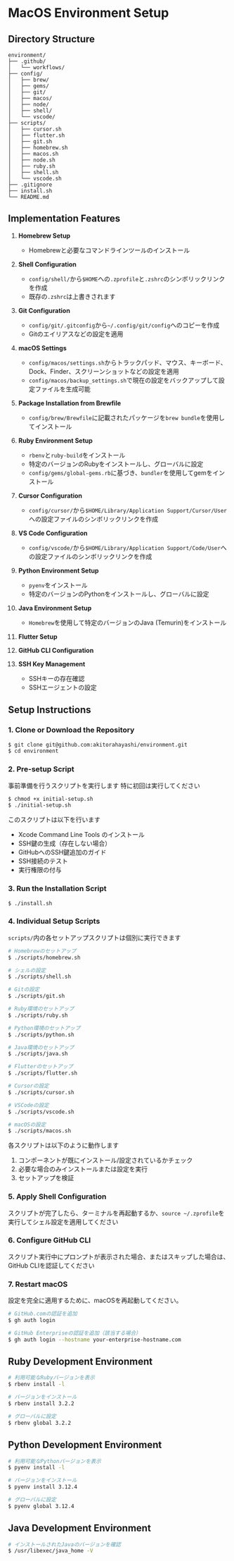 # MacOS Environment Setup

## Directory Structure

```
environment/
├── .github/
│   └── workflows/
├── config/
│   ├── brew/
│   ├── gems/
│   ├── git/
│   ├── macos/
│   ├── node/
│   ├── shell/
│   └── vscode/
├── scripts/
│   ├── cursor.sh
│   ├── flutter.sh
│   ├── git.sh
│   ├── homebrew.sh
│   ├── macos.sh
│   ├── node.sh
│   ├── ruby.sh
│   ├── shell.sh
│   └── vscode.sh
├── .gitignore
├── install.sh
└── README.md
```

## Implementation Features

1.  **Homebrew Setup**
    -   Homebrewと必要なコマンドラインツールのインストール

2.  **Shell Configuration**
    -   `config/shell/`から`$HOME`への`.zprofile`と`.zshrc`のシンボリックリンクを作成
    -   既存の`.zshrc`は上書きされます

3.  **Git Configuration**
    -   `config/git/.gitconfig`から`~/.config/git/config`へのコピーを作成
    -   Gitのエイリアスなどの設定を適用

4.  **macOS Settings**
    -   `config/macos/settings.sh`からトラックパッド、マウス、キーボード、Dock、Finder、スクリーンショットなどの設定を適用
    -   `config/macos/backup_settings.sh`で現在の設定をバックアップして設定ファイルを生成可能

5.  **Package Installation from Brewfile**
    -   `config/brew/Brewfile`に記載されたパッケージを`brew bundle`を使用してインストール

6.  **Ruby Environment Setup**
    -   `rbenv`と`ruby-build`をインストール
    -   特定のバージョンのRubyをインストールし、グローバルに設定
    -   `config/gems/global-gems.rb`に基づき、`bundler`を使用してgemをインストール

7.  **Cursor Configuration**
    -   `config/cursor/`から`$HOME/Library/Application Support/Cursor/User`への設定ファイルのシンボリックリンクを作成

8.  **VS Code Configuration**
    -   `config/vscode/`から`$HOME/Library/Application Support/Code/User`への設定ファイルのシンボリックリンクを作成

9.  **Python Environment Setup**
    -   `pyenv`をインストール
    -   特定のバージョンのPythonをインストールし、グローバルに設定

10. **Java Environment Setup**
    -   `Homebrew`を使用して特定のバージョンのJava (Temurin)をインストール

11. **Flutter Setup**

12. **GitHub CLI Configuration**

13. **SSH Key Management**
    -   SSHキーの存在確認
    -   SSHエージェントの設定

## Setup Instructions

### 1. Clone or Download the Repository

```sh
$ git clone git@github.com:akitorahayashi/environment.git
$ cd environment
```

### 2. Pre-setup Script

事前準備を行うスクリプトを実行します
特に初回は実行してください

```sh
$ chmod +x initial-setup.sh
$ ./initial-setup.sh
```

このスクリプトは以下を行います
- Xcode Command Line Tools のインストール
- SSH鍵の生成（存在しない場合）
- GitHubへのSSH鍵追加のガイド
- SSH接続のテスト
- 実行権限の付与

### 3. Run the Installation Script

```sh
$ ./install.sh
```

### 4. Individual Setup Scripts

`scripts/`内の各セットアップスクリプトは個別に実行できます

```sh
# Homebrewのセットアップ
$ ./scripts/homebrew.sh

# シェルの設定
$ ./scripts/shell.sh

# Gitの設定
$ ./scripts/git.sh

# Ruby環境のセットアップ
$ ./scripts/ruby.sh

# Python環境のセットアップ
$ ./scripts/python.sh

# Java環境のセットアップ
$ ./scripts/java.sh

# Flutterのセットアップ
$ ./scripts/flutter.sh

# Cursorの設定
$ ./scripts/cursor.sh

# VSCodeの設定
$ ./scripts/vscode.sh

# macOSの設定
$ ./scripts/macos.sh
```

各スクリプトは以下のように動作します
1. コンポーネントが既にインストール/設定されているかチェック
2. 必要な場合のみインストールまたは設定を実行
3. セットアップを検証

### 5. Apply Shell Configuration

スクリプトが完了したら、ターミナルを再起動するか、`source ~/.zprofile`を実行してシェル設定を適用してください

### 6. Configure GitHub CLI

スクリプト実行中にプロンプトが表示された場合、またはスキップした場合は、GitHub CLIを認証してください

### 7. Restart macOS

設定を完全に適用するために、macOSを再起動してください。

```sh
# GitHub.comの認証を追加
$ gh auth login

# GitHub Enterpriseの認証を追加（該当する場合）
$ gh auth login --hostname your-enterprise-hostname.com
```

## Ruby Development Environment

```bash
# 利用可能なRubyバージョンを表示
$ rbenv install -l

# バージョンをインストール
$ rbenv install 3.2.2

# グローバルに設定
$ rbenv global 3.2.2
```

## Python Development Environment

```bash
# 利用可能なPythonバージョンを表示
$ pyenv install -l

# バージョンをインストール
$ pyenv install 3.12.4

# グローバルに設定
$ pyenv global 3.12.4
```

## Java Development Environment

```bash
# インストールされたJavaのバージョンを確認
$ /usr/libexec/java_home -V
```